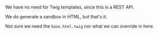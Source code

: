 We have no need for Twig templates, since this is a REST API.

We do generate a sandbox in HTML, but that's it.

Not sure we need the `base.html.twig` nor what we can override in here.
